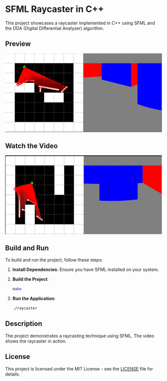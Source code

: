 # SFML Raycaster in C++

This project showcases a raycaster implemented in C++ using SFML and the DDA (Digital Differential Analyzer) algorithm.

## Preview

![Example](pic.png)

## Watch the Video

[![Watch the video](thumbnail.png)](trimmed.mp4)

## Build and Run

To build and run the project, follow these steps:

1. **Install Dependencies**: Ensure you have SFML installed on your system.

2. **Build the Project**:
    ```bash
    make
    ```

3. **Run the Application**:
    ```bash
    ./raycaster
    ```

## Description

The project demonstrates a raycasting technique using SFML. The video shows the raycaster in action.

## License

This project is licensed under the MIT License - see the [LICENSE](LICENSE) file for details.
